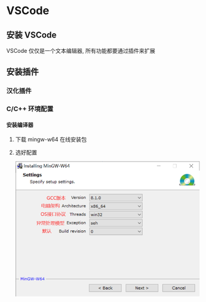 # VSCode



## 安装 VSCode

VSCode 仅仅是一个文本编辑器, 所有功能都要通过插件来扩展



## 安装插件

### 汉化插件

### C/C++ 环境配置

#### 安装编译器

1. 下载 mingw-w64 在线安装包

2. 选好配置

   ![mingw-w64 配置](../../image/mingw-w64.png)

